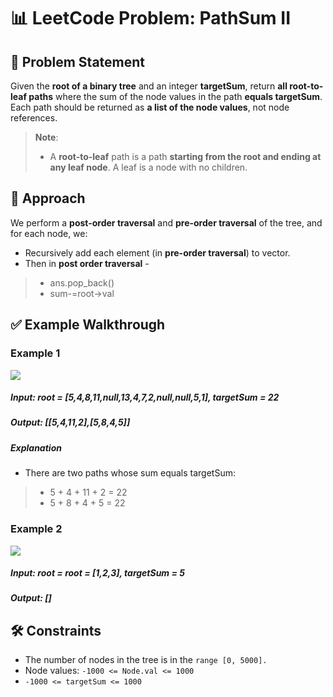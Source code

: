 # 📊 LeetCode Problem: PathSum II

## 🧩 Problem Statement

Given the **root of a binary tree** and an integer **targetSum**, return **all root-to-leaf paths** where the sum of the node values in the path **equals targetSum**. Each path should be returned as **a list of the node values**, not node references.



> **Note**:
> - A **root-to-leaf** path is a path **starting from the root and ending at any leaf node**. A leaf is a node with no children.


## 🧠 Approach

We perform a **post-order traversal**  and **pre-order traversal** of the tree, and for each node, we:
- Recursively add each element (in **pre-order traversal**) to vector.
- Then in **post order traversal** - 
> - ans.pop_back()
> -  sum-=root->val


## ✅ Example Walkthrough

### Example 1

<img src = "https://assets.leetcode.com/uploads/2021/01/18/pathsumii1.jpg">

##### Input: root = [5,4,8,11,null,13,4,7,2,null,null,5,1], targetSum = 22
##### Output: [[5,4,11,2],[5,8,4,5]]
##### Explanation
-  There are two paths whose sum equals targetSum:
> - 5 + 4 + 11 + 2 = 22
> - 5 + 8 + 4 + 5 = 22


### Example 2 
<img src = "https://assets.leetcode.com/uploads/2021/01/18/pathsum2.jpg">

##### Input: root = root = [1,2,3], targetSum = 5
##### Output: []


## 🛠️ Constraints

- The number of nodes in the tree is in the  `range [0, 5000].`  
- Node values: `-1000 <= Node.val <= 1000`
- `-1000 <= targetSum <= 1000`
